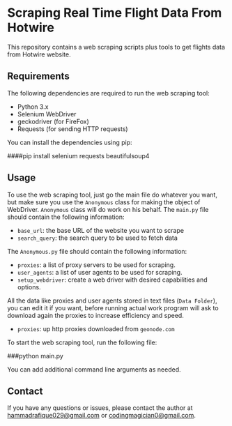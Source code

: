 
# Scraping Real Time Flight Data From Hotwire

This repository contains a web scraping scripts plus tools to get flights data from Hotwire website.

## Requirements

The following dependencies are required to run the web scraping tool:

- Python 3.x
- Selenium WebDriver
- geckodriver (for FireFox)
- Requests (for sending HTTP requests)

You can install the dependencies using pip:

####pip install selenium requests beautifulsoup4

## Usage

To use the web scraping tool, just go the main file do whatever you want, but make sure you use the `Anonymous` class for making the object of WebDriver. `Anonymous` class will do work on his behalf. The `main.py` file should contain the following information:

- `base_url`: the base URL of the website you want to scrape
- `search_query`: the search query to be used to fetch data

The `Anonymous.py` file should contain the following information:
- `proxies`: a list of proxy servers to be used for scraping.
- `user_agents`: a list of user agents to be used for scraping.
- `setup_webdriver`: create a web driver with desired capabilities and options.

All the data like proxies and user agents stored in text files (`Data Folder`), you can edit it if you want, before running actual work program will ask to download again the proxies to increase efficiency and speed.

- `proxies`: up http proxies downloaded from `geonode.com`


To start the web scraping tool, run the following file:

###python main.py

You can add additional command line arguments as needed.

## Contact

If you have any questions or issues, please contact the author at [hammadrafique029@gmail.com](mailto:hammadrafique029@gmail.com) or [codingmagician0@gmail.com](mailto:codingmagician0@gmail.com).
